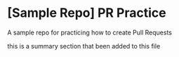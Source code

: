 # [Sample Repo] PR Practice
A sample repo for practicing how to create Pull Requests

this is a summary section that been added to this file 
